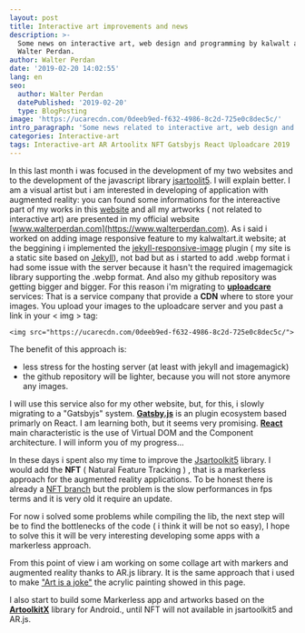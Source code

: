 ```yaml
---
layout: post
title: Interactive art improvements and news
description: >-
  Some news on interactive art, web design and programming by kalwalt alias
  Walter Perdan.
author: Walter Perdan
date: '2019-02-20 14:02:55'
lang: en
seo:
  author: Walter Perdan
  datePublished: '2019-02-20'
  type: BlogPosting
image: 'https://ucarecdn.com/0deeb9ed-f632-4986-8c2d-725e0c8dec5c/'
intro_paragraph: 'Some news related to interactive art, web design and programming world.'
categories: Interactive-art
tags: Interactive-art AR Artoolitx NFT Gatsbyjs React Uploadcare 2019
---
```

In this last month i was focused in the development of my two websites and to the development of the javascript library [jsartoolit5](https://github.com/artoolkitx/jsartoolkit5). I will explain better. I am a visual artist but i am interested in developing of application with augmented reality: you can found some informations for the intereactive part of my works in this [website](www.kalawaltart.it) and all my artworks ( not related to interactive art) are presented in my official website [www.walterperdan.com](https://www.walterperdan.com). As i said i worked on adding image responsive feature to my kalwaltart.it website; at the beggining i implemented the [jekyll-responsive-image](https://github.com/wildlyinaccurate/jekyll-responsive-image) plugin ( my site is a static site based on [Jekyll](https://jekyllrb.com/)), not bad but as i started to add .webp format i had some issue with the server because it hasn't the required imagemagick library supporting the .webp format. And also my github repository was getting bigger and bigger. For this reason i'm migrating to [**uploadcare**](https://uploadcare.com) services: That is a service company that provide a **CDN** where to store your images. You upload your images to the uploadcare server and you past a link in your < img > tag:

```
<img src="https://ucarecdn.com/0deeb9ed-f632-4986-8c2d-725e0c8dec5c/">
```

The benefit of this approach is:

* less stress for the hosting server (at least with jekyll and imagemagick)
* the github repository will be lighter, because you will not store anymore any images.

I will use this service also for my other website, but, for this, i slowly migrating to a "Gatsbyjs" system. [**Gatsby.js**](https://www.gatsbyjs.org) is an plugin ecosystem based primarly on React. I am learning both, but it seems very promising. [**React**](https://reactjs.org) main characteristic is the use of Virtual DOM and the Component architecture. I will inform you of my progress...

In these days i spent also my time to improve the [Jsartoolkit5](https://github.com/artoolkitx/jsartoolkit5) library. I would add the **NFT** ( Natural Feature Tracking ) , that is a markerless approach for the augmented reality applications. To be honest there is already a [NFT branch](https://github.com/artoolkitx/jsartoolkit5/tree/nft) but the problem is the slow performances in fps terms and it is very old it require an update.

For now i solved some problems while compiling the lib, the next step will be to find the bottlenecks of the code ( i think it will be not so easy), I hope to solve this it will be very interesting developing some apps with a markerless approach. 

From this point of view i am working on some collage art with markers and augmented reality thanks to AR.js library. It is the same approach that i used to make ["Art is a joke"](https://www.walterperdan.com/en/artworks/painting/2018-painting/artisajoke-abstract-painting) the acrylic painting showed in this page.

I also start to build some Markerless app and artworks based on the [**ArtoolkitX**](https://github.com/artoolkitx/artoolkitx) library for Android., until NFT will not available in jsartoolkit5 and AR.js.
